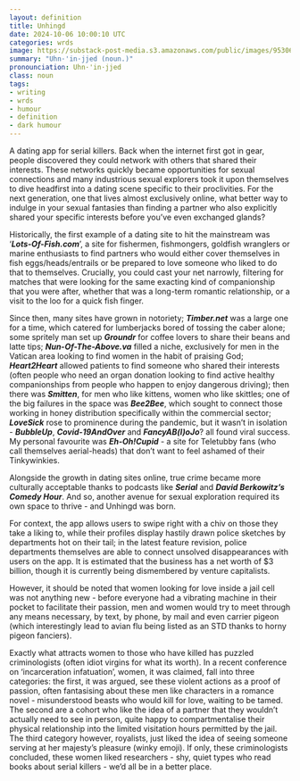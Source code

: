 ```yaml
---
layout: definition
title: Unhingd
date: 2024-10-06 10:00:10 UTC
categories: wrds
image: https://substack-post-media.s3.amazonaws.com/public/images/95306b83-794c-4761-ba2b-750363caa211_1024x1024.jpeg
summary: "Uhn·'in·jjed (noun.)"
pronounciation: Uhn·'in·jjed
class: noun
tags:
- writing
- wrds
- humour
- definition
- dark humour
---
```

A dating app for serial killers. Back when the internet first got in gear, people discovered they could network with others that shared their interests. These networks quickly became opportunities for sexual connections and many industrious sexual explorers took it upon themselves to dive headfirst into a dating scene specific to their proclivities. For the next generation, one that lives almost exclusively online, what better way to indulge in your sexual fantasies than finding a partner who also explicitly shared your specific interests before you’ve even exchanged glands? 

Historically, the first example of a dating site to hit the mainstream was ‘***Lots-Of-Fish.com***’, a site for fishermen, fishmongers, goldfish wranglers or marine enthusiasts to find partners who would either cover themselves in fish eggs/heads/entrails or be prepared to love someone who liked to do that to themselves. Crucially, you could cast your net narrowly, filtering for matches that were looking for the same exacting kind of companionship that you were after, whether that was a long-term romantic relationship, or a visit to the loo for a quick fish finger.

Since then, many sites have grown in notoriety; ***Timber.net*** was a large one for a time, which catered for lumberjacks bored of tossing the caber alone; some spritely man set up ***Groundr*** for coffee lovers to share their beans and latte tips; ***Nun-Of-The-Above.va*** filled a niche, exclusively for men in the Vatican area looking to find women in the habit of praising God; ***Heart2Heart*** allowed patients to find someone who shared their interests (often people who need an organ donation looking to find active healthy companionships from people who happen to enjoy dangerous driving); then there was ***Smitten***, for men who like kittens, women who like skittles; one of the big failures in the space was ***Bee2Bee***, which sought to connect those working in honey distribution specifically within the commercial sector; ***LoveSick*** rose to prominence during the pandemic, but it wasn’t in isolation - ***BubbleUp***, ***Covid-19AndOver*** and ***FancyAB(l)oJo***? all found viral success. My personal favourite was ***Eh-Oh!Cupid*** - a site for Teletubby fans (who call themselves aerial-heads) that don’t want to feel ashamed of their Tinkywinkies.

Alongside the growth in dating sites online, true crime became more culturally acceptable thanks to podcasts like ***Serial*** and ***David Berkowitz’s Comedy Hour***. And so, another avenue for sexual exploration required its own space to thrive - and Unhingd was born.

For context, the app allows users to swipe right with a chiv on those they take a liking to, while their profiles display hastily drawn police sketches by departments hot on their tail; in the latest feature revision, police departments themselves are able to connect unsolved disappearances with users on the app. It is estimated that the business has a net worth of $3 billion, though it is currently being dismembered by venture capitalists.

However, it should be noted that women looking for love inside a jail cell was not anything new - before everyone had a vibrating machine in their pocket to facilitate their passion, men and women would try to meet through any means necessary, by text, by phone, by mail and even carrier pigeon (which interestingly lead to avian flu being listed as an STD thanks to horny pigeon fanciers). 

Exactly what attracts women to those who have killed has puzzled criminologists (often idiot virgins for what its worth). In a recent conference on ‘incarceration infatuation’, women, it was claimed, fall into three categories: the first, it was argued, see these violent actions as a proof of passion, often fantasising about these men like characters in a romance novel - misunderstood beasts who would kill for love, waiting to be tamed. The second are a cohort who like the idea of a partner that they wouldn’t actually need to see in person, quite happy to compartmentalise their physical relationship into the limited visitation hours permitted by the jail. The third category however, royalists, just liked the idea of seeing someone serving at her majesty’s pleasure (winky emoji). If only, these criminologists concluded, these women liked researchers - shy, quiet types who read books about serial killers - we’d all be in a better place.